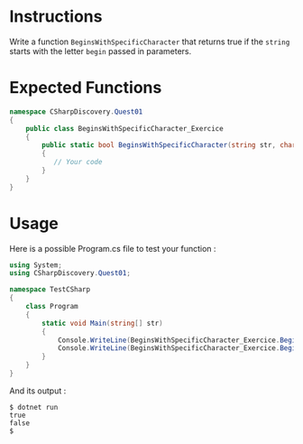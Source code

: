 # Instructions

Write a function `BeginsWithSpecificCharacter` that returns true if the `string` starts with the letter `begin` passed in parameters.

# Expected Functions

```C#
namespace CSharpDiscovery.Quest01
{
    public class BeginsWithSpecificCharacter_Exercice
    {
        public static bool BeginsWithSpecificCharacter(string str, char begin)
        {
           // Your code
        }
    }
}
```

# Usage

Here is a possible Program.cs file to test your function :

```C#
using System;
using CSharpDiscovery.Quest01;

namespace TestCSharp
{
    class Program
    {
        static void Main(string[] str)
        {
            Console.WriteLine(BeginsWithSpecificCharacter_Exercice.BeginsWithSpecificCharacter("helloworld", "h"));
            Console.WriteLine(BeginsWithSpecificCharacter_Exercice.BeginsWithSpecificCharacter("helloworld", "w"));
        }
    }
}
```

And its output :

```
$ dotnet run
true
false
$
```
